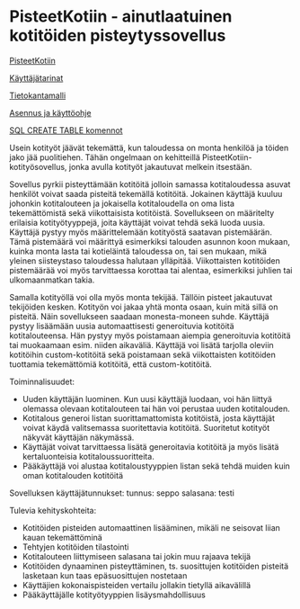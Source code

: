 # PisteetKotiin - ainutlaatuinen kotitöiden pisteytyssovellus

[PisteetKotiin](https://pisteetkotiin.herokuapp.com/)

[Käyttäjätarinat](https://github.com/jupste/tsoha-harjoitustyo/blob/master/documentation/userstory.md)

[Tietokantamalli](https://github.com/jupste/tsoha-harjoitustyo/blob/master/documentation/diagram.png)

[Asennus ja käyttöohje](https://github.com/jupste/tsoha-harjoitustyo/blob/master/documentation/installation.md)

[SQL CREATE TABLE komennot](https://github.com/jupste/tsoha-harjoitustyo/blob/master/documentation/sql_commands.md)

Usein kotityöt jäävät tekemättä, kun taloudessa on monta henkilöä ja töiden jako jää puolitiehen. Tähän ongelmaan on kehitteillä PisteetKotiin- kotityösovellus, jonka avulla kotityöt jakautuvat melkein itsestään. 

Sovellus pyrkii pisteyttämään kotitöitä jolloin samassa kotitaloudessa asuvat henkilöt voivat saada pisteitä tekemällä kotitöitä. Jokainen käyttäjä kuuluu johonkin kotitalouteen ja jokaisella kotitaloudella on oma lista tekemättömistä sekä viikottaisista kotitöistä. Sovellukseen on määritelty erilaisia kotityötyyppejä, joita käyttäjät voivat tehdä sekä luoda uusia. Käyttäjä pystyy myös määrittelemään kotityöstä saatavan pistemäärän. Tämä pistemäärä voi määrittyä esimerkiksi talouden asunnon koon mukaan, kuinka monta lasta tai kotieläintä taloudessa on, tai sen mukaan, mikä yleinen siisteystaso taloudessa halutaan ylläpitää. Viikottaisten kotitöiden pistemäärää voi myös tarvittaessa korottaa tai alentaa, esimerkiksi juhlien tai ulkomaanmatkan takia. 

Samalla kotityöllä voi olla myös monta tekijää. Tällöin pisteet jakautuvat tekijöiden kesken. Kotityön voi jakaa yhtä monta osaan, kuin mitä sillä on pisteitä. Näin sovellukseen saadaan monesta-moneen suhde. 
Käyttäjä pystyy lisäämään uusia automaattisesti generoituvia kotitöitä kotitalouteensa. Hän pystyy myös poistamaan aiempia generoituvia kotitöitä tai muokaamaan esim. niiden aikaväliä. Käyttäjä voi lisätä tarjolla oleviin kotitöihin custom-kotitöitä sekä poistamaan sekä viikottaisten kotitöiden tuottamia tekemättömiä kotitöitä, että custom-kotitöitä. 


Toiminnalisuudet:
- Uuden käyttäjän luominen. Kun uusi käyttäjä luodaan, voi hän liittyä olemassa olevaan kotitalouteen tai hän voi perustaa uuden kotitalouden.
- Kotitalous generoi listan suorittamattomista kotitöistä, josta käyttäjät voivat käydä valitsemassa suoritettavia kotitöitä. Suoritetut kotityöt näkyvät käyttäjän näkymässä.
- Käyttäjät voivat tarvittaessa lisätä generoitavia kotitöitä ja myös lisätä kertaluonteisia kotitaloussuoritteita. 
- Pääkäyttäjä voi alustaa kotitaloustyyppien listan sekä tehdä muiden kuin oman kotitalouden kotitöitä

Sovelluksen käyttäjätunnukset:
tunnus: seppo
salasana: testi

Tulevia kehityskohteita:
- Kotitöiden pisteiden automaattinen lisääminen, mikäli ne seisovat liian kauan tekemättöminä
- Tehtyjen kotitöiden tilastointi
- Kotitalouteen liittymiseen salasana tai jokin muu rajaava tekijä
- Kotitöiden dynaaminen pisteyttäminen, ts. suosittujen kotitöiden pisteitä lasketaan kun taas epäsuosittujen nostetaan
- Käyttäjien kokonaispisteiden vertailu jollakin tietyllä aikavälillä
- Pääkäyttäjälle kotityötyyppien lisäysmahdollisuus